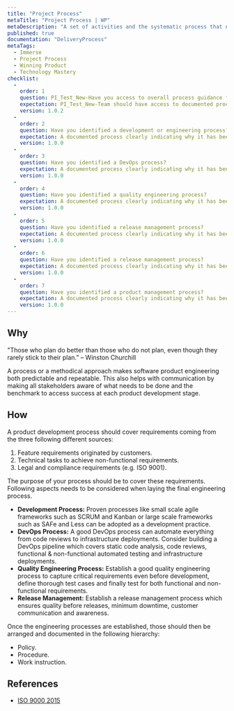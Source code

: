 ```yaml
---
title: "Project Process"
metaTitle: "Project Process | WP"
metaDescription: "A set of activities and the systematic process that needs to be carried out to develop the product in both engineering and delivery disciplines."
published: true
documentation: "DeliveryProcess"
metaTags:
  - Immerse
  - Project Process
  - Winning Product
  - Technology Mastery
checklist: 
  -
    order: 1
    question: PI_Test_New-Have you access to overall process guidance for the product engineering?
    expectation: PI_Test_New-Team should have access to documented process policy, proceedures, and work instructions
    version: 1.0.2
  -
    order: 2
    question: Have you identified a development or engineering process?
    expectation: A documented process clearly indicating why it has been selected. Eg. SCRUM along with product design proceedures
    version: 1.0.0
  -
    order: 3
    question: Have you identified a DevOps process?
    expectation: A documented process clearly indicating why it has been selected over other devops processes eg. process which includes automated CD
    version: 1.0.0
  -
    order: 4
    question: Have you identified a quality engineering process?
    expectation: A documented process clearly indicating why it has been selected eg. process which assures the quality across all stages of the lifecycle of the product
    version: 1.0.0
  -
    order: 5
    question: Have you identified a release management process?
    expectation: A documented process clearly indicating why it has been selected eg. process which assures the suitable SLA and minimum lead time.
    version: 1.0.0
  -
    order: 6
    question: Have you identified a release management process?
    expectation: A documented process clearly indicating why it has been selected eg. process which assures the suitable SLA and minimum lead time.
    version: 1.0.0
  -
    order: 7
    question: Have you identified a product management process?
    expectation: A documented process clearly indicating why it has been selected eg. ability to translate business needs into a features to be engineered.
    version: 1.0.0
---
```



## Why
"Those who plan do better than those who do not plan, even though they rarely stick to their plan.” – Winston Churchill

A process or a methodical approach makes software product engineering both predictable and repeatable. This also helps with communication by making all stakeholders aware of what needs to be done and the benchmark to access success at each product development stage.


## How
A product development process should cover requirements coming from the three following different sources:
 1. Feature requirements originated by customers.
 2. Technical tasks to achieve non-functional requirements.
 3. Legal and compliance requirements (e.g. ISO 9001).

The purpose of your process should be to cover these requirements. Following aspects needs to be considered when laying the final engineering process.
- **Development Process:** Proven processes like small scale agile frameworks such as SCRUM and Kanban or large scale frameworks such as SAFe and Less can be adopted as a development practice.
- **DevOps Process:** A good DevOps process can automate everything from code reviews to infrastructure deployments. Consider building a DevOps pipeline which covers static code analysis, code reviews, functional & non-functional automated testing and infrastructure deployments.
- **Quality Engineering Process:** Establish a good quality engineering process to capture critical requirements even before development, define thorough test cases and finally test for both functional and non-functional requirements.
- **Release Management:** Establish a release management process which ensures quality before releases, minimum downtime, customer communication and awareness.

Once the engineering processes are established, those should then be arranged and documented in the following hierarchy:
- Policy.
- Procedure.
- Work instruction.


## References
- [ISO 9000 2015](https://www.praxiom.com/iso-definition.htm)
